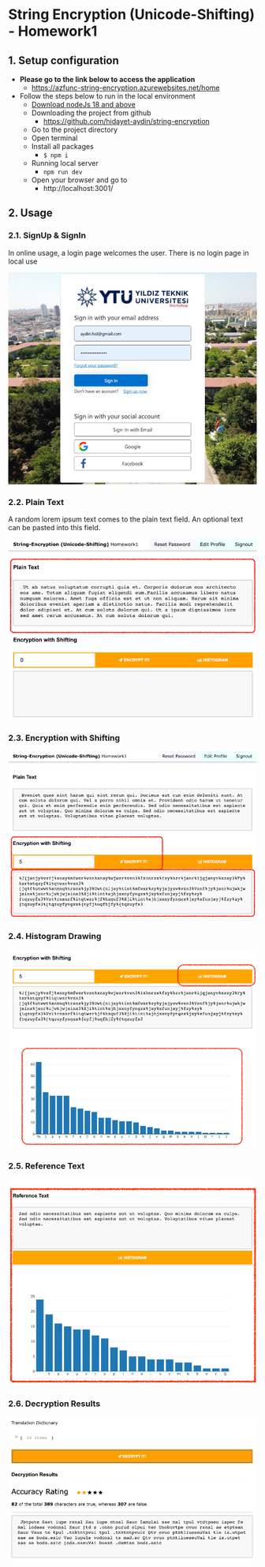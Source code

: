 # String Encryption (Unicode-Shifting) - Homework1

## 1. Setup configuration

- **Please go to the link below to access the application**
  - https://azfunc-string-encryption.azurewebsites.net/home
- Follow the steps below to run in the local environment
  - [Download nodeJs 18 and above](https://nodejs.org/en/download)
  - Downloading the project from github
    - https://github.com/hidayet-aydin/string-encryption
  - Go to the project directory
  - Open terminal
  - Install all packages
    - `$ npm i`
  - Running local server
    - `npm run dev`
  - Open your browser and go to
    - http://localhost:3001/

## 2. Usage

### 2.1. SignUp & SignIn

In online usage, a login page welcomes the user. There is no login page in local use

![](static/pictures/login.png)

### 2.2. Plain Text

A random lorem ipsum text comes to the plain text field. An optional text can be pasted into this field.

![](static/pictures/paste-plain-text.png)

### 2.3. Encryption with Shifting

![](static/pictures/select-shifting.png)

### 2.4. Histogram Drawing

![](static/pictures/draw-histogram.png)

### 2.5. Reference Text

![](static/pictures/paste-reference-text.png)

### 2.6. Decryption Results

![](static/pictures/decryption-results.png)
